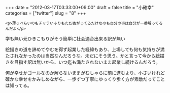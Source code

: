 +++
date = "2012-03-17T03:33:00+09:00"
draft = false
title = "小確幸"
categories = ["twitter"]
slug = "8"
+++


    <p>薄っぺらいのもチャラいふりもただ強がってるだけなのも自分の事は自分が一番解ってるんだよ</p>
<p>学も無い元ひきこもりがそう簡単に社会適合出来る訳が無い</p>
<p>絵描きの道を諦めてやむを得ず起業した経緯もあり、上場しても何も気持ちが満たされなかったのは当然なんだろうな。未だにそう思う。かと言って今から絵描きを目指す訳は無いから、いつ迄も満たされないまま起業し続けるんだろう。</p>
<p>何が幸せかゴールなのか解らないままがむしゃらに前に進むより、小さいけれど確かな幸せをかみしめながら、一歩ずつ丁寧にゆっくり歩く方が素敵だってことは知ってる。</p>
  
